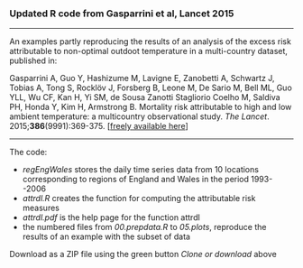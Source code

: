 
### Updated R code from Gasparrini et al, Lancet 2015

--------------------------------------------------------------------------------

An examples partly reproducing the results of an analysis of the excess risk attributable to non-optimal outdoot temperature in a multi-country dataset, published in:


Gasparrini A, Guo Y, Hashizume M, Lavigne E, Zanobetti A, Schwartz J, Tobias A, Tong S, Rocklöv J, Forsberg B, Leone M, De Sario M, Bell ML, Guo YLL, Wu CF, Kan H, Yi SM, de Sousa Zanotti Stagliorio Coelho M, Saldiva PH, Honda Y, Kim H, Armstrong B. Mortality risk attributable to high and low ambient temperature: a multicountry observational study. *The Lancet*. 2015;**386**(9991):369-375. [[freely available here](http://www.ag-myresearch.com/2015_gasparrini_lancet.html)]

--------------------------------------------------------------------------------

The code:

  * *regEngWales* stores the daily time series data from 10 locations corresponding to regions of England and Wales in the period 1993--2006
  * *attrdl.R* creates the function for computing the attributable risk measures
  * *attrdl.pdf* is the help page for the function attrdl
  * the numbered files from *00.prepdata.R* to *05.plots*, reproduce the results of an example with the subset of data
  
Download as a ZIP file using the green button *Clone or download* above